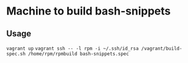 Machine to build bash-snippets
========


Usage
-------
`vagrant up`
`vagrant ssh -- -l rpm -i ~/.ssh/id_rsa /vagrant/build-spec.sh /home/rpm/rpmbuild bash-snippets.spec`
